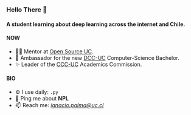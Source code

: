 ### Hello There 👋

#### A student learning about deep learning across the internet and Chile.

#### NOW
- 👨‍💻 Mentor at [Open Source UC](https://github.com/open-source-uc).
- 🏢 Ambassador for the new [DCC-UC](https://www.instagram.com/dccuc/) Computer-Science Bachelor.
- ✨ Leader of the [CCC-UC](https://www.instagram.com/ccc.ing.uc/) Academics Commission.

#### BIO
- ⚙️ I use daily: `.py`
- 💬 Ping me about **NPL**
- 📫 Reach me: *ignacio.palma@uc.cl*

